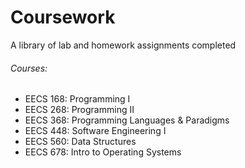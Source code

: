 # Coursework
A library of lab and homework assignments completed

###### Courses:
* EECS 168: Programming I
* EECS 268: Programming II
* EECS 368: Programming Languages & Paradigms
* EECS 448: Software Engineering I
* EECS 560: Data Structures
* EECS 678: Intro to Operating Systems
